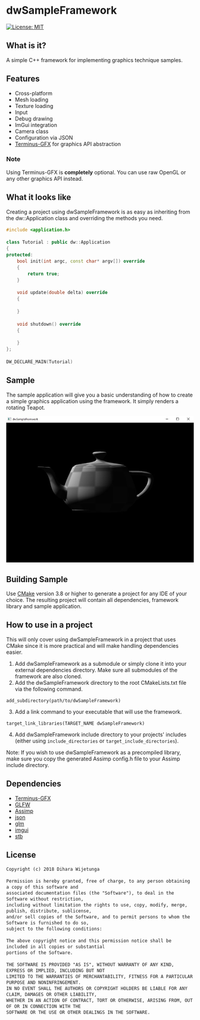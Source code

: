 # dwSampleFramework

[![License: MIT](https://img.shields.io/packagist/l/doctrine/orm.svg)](https://opensource.org/licenses/MIT)

## What is it?
A simple C++ framework for implementing graphics technique samples.

## Features
* Cross-platform
* Mesh loading
* Texture loading
* Input
* Debug drawing
* ImGui integration
* Camera class
* Configuration via JSON
* [Terminus-GFX](https://github.com/diharaw/Terminus-GFX) for graphics API abstraction

### Note
Using Terminus-GFX is **completely** optional. You can use raw OpenGL or any other graphics API instead.

## What it looks like
Creating a project using dwSampleFramework is as easy as inheriting from the dw::Application class and overriding the methods you need.

```c++
#include <application.h>

class Tutorial : public dw::Application
{
protected:
	bool init(int argc, const char* argv[]) override
	{
		return true;
	}

	void update(double delta) override
	{

	}

	void shutdown() override
	{

	}
};

DW_DECLARE_MAIN(Tutorial)
``` 

## Sample 
The sample application will give you a basic understanding of how to create a simple graphics application using the framework. It simply renders a rotating Teapot. 

![Sample](docs/sample.jpg)

## Building Sample
Use [CMake](https://cmake.org/) version 3.8 or higher to generate a project for any IDE of your choice. The resulting project will contain all dependencies, framework library and sample application.

## How to use in a project
This will only cover using dwSampleFramework in a project that uses CMake since it is more practical and will make handling dependencies easier.

1. Add dwSampleFramework as a submodule or simply clone it into your external dependencies directory. Make sure all submodules of the framework are also cloned.
2. Add the dwSampleFramework directory to the root CMakeLists.txt file via the following command.
```
add_subdirectory(path/to/dwSampleFramework)
```
3. Add a link command to your executable that will use the framework.
```
target_link_libraries(TARGET_NAME dwSampleFramework)
```
4. Add dwSampleFramework include directory to your projects' includes (either using `include_directories` or `target_include_directories`).

Note: If you wish to use dwSampleFramework as a precompiled library, make sure you copy the generated Assimp config.h file to your Assimp include directory.

## Dependencies
* [Terminus-GFX](https://github.com/diharaw/Terminus-GFX) 
* [GLFW](https://github.com/glfw/glfw) 
* [Assimp](https://github.com/assimp/assimp) 
* [json](https://github.com/nlohmann/json) 
* [glm](https://github.com/g-truc/glm) 
* [imgui](https://github.com/ocornut/imgui) 
* [stb](https://github.com/nothings/stb) 

## License
```
Copyright (c) 2018 Dihara Wijetunga

Permission is hereby granted, free of charge, to any person obtaining a copy of this software and 
associated documentation files (the "Software"), to deal in the Software without restriction, 
including without limitation the rights to use, copy, modify, merge, publish, distribute, sublicense,
and/or sell copies of the Software, and to permit persons to whom the Software is furnished to do so, 
subject to the following conditions:

The above copyright notice and this permission notice shall be included in all copies or substantial
portions of the Software.

THE SOFTWARE IS PROVIDED "AS IS", WITHOUT WARRANTY OF ANY KIND, EXPRESS OR IMPLIED, INCLUDING BUT NOT 
LIMITED TO THE WARRANTIES OF MERCHANTABILITY, FITNESS FOR A PARTICULAR PURPOSE AND NONINFRINGEMENT. 
IN NO EVENT SHALL THE AUTHORS OR COPYRIGHT HOLDERS BE LIABLE FOR ANY CLAIM, DAMAGES OR OTHER LIABILITY,
WHETHER IN AN ACTION OF CONTRACT, TORT OR OTHERWISE, ARISING FROM, OUT OF OR IN CONNECTION WITH THE 
SOFTWARE OR THE USE OR OTHER DEALINGS IN THE SOFTWARE.
```